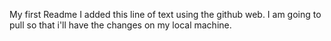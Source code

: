 My first Readme
I added this line of text using the github web.
I am going to pull so that i'll have the changes on my local machine.
